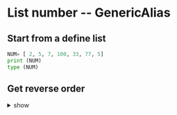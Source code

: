 # List number -- GenericAlias

## Start from a define list

```py
NUM= [ 2, 5, 7, 100, 33, 77, 5]
print (NUM)
type (NUM)
```

## Get reverse order

<details><summary>show</summary>
<p>

```py
print (NUM.reverse())
```

</p>

## List order -- sort

<details><summary>show</summary>
<p>

```py
print (NUM.sort())
```

</p>

## List Locate element 

Get the first elements

<details><summary>show</summary>
<p>

```py
print ()
```

</p>

Get the last elements

<details><summary>show</summary>
<p>

```py
print ()
```

</p>

Get all element

<details><summary>show</summary>
<p>

```py
print ()
```

</p>

Get the last 3 elements

<details><summary>show</summary>
<p>

```py
print ()
```

</p>

Get the first 3 elements 

<details><summary>show</summary>
<p>

```py
print ()
```

</p>

## Modify List

Append 213 to list

<details><summary>show</summary>
<p>

```py
print ()
```

</p>

Modify the second element to 6

<details><summary>show</summary>
<p>

```py
print ()
```

</p>

## List in List


